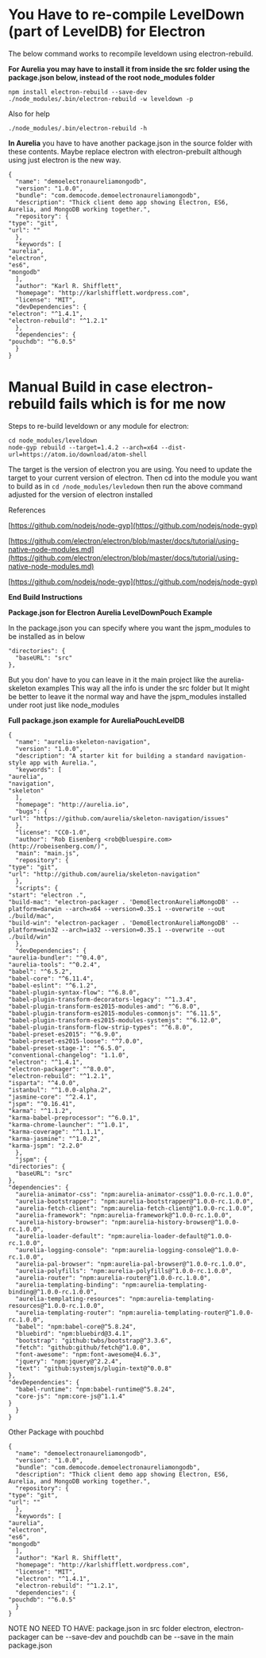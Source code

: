 # You Have to re-compile LevelDown (part of LevelDB) for Electron #

The below command works to recompile leveldown using electron-rebuild.  

**For Aurelia you may have to install it from inside the src folder using the package.json below, instead of the root node_modules folder**

    npm install electron-rebuild --save-dev
    ./node_modules/.bin/electron-rebuild -w leveldown -p

Also for help

    ./node_modules/.bin/electron-rebuild -h

**In Aurelia** you have to have another package.json in the source folder with these contents.  Maybe replace electron with electron-prebuilt although using just electron is the new way.

    {
      "name": "demoelectronaureliamongodb",
      "version": "1.0.0",
      "bundle": "com.democode.demoelectronaureliamongodb",
      "description": "Thick client demo app showing Electron, ES6, Aurelia, and MongoDB working together.",
      "repository": {
    "type": "git",
    "url": ""
      },
      "keywords": [
    "aurelia",
    "electron",
    "es6",
    "mongodb"
      ],
      "author": "Karl R. Shifflett",
      "homepage": "http://karlshifflett.wordpress.com",
      "license": "MIT",
      "devDependencies": {
    "electron": "^1.4.1",
    "electron-rebuild": "^1.2.1"
      },
      "dependencies": {
    "pouchdb": "^6.0.5"
      }
    }
    


# Manual Build in case electron-rebuild fails which is for me now #

Steps to re-build leveldown or any module for electron:
 
    cd node_modules/leveldown
    node-gyp rebuild --target=1.4.2 --arch=x64 --dist-url=https://atom.io/download/atom-shell

The target is the version of electron you are using. You need to update the target to your current version of electron. Then cd into the module you want to build
as in `cd /node_modules/levledown` then run the above command adjusted for the version of electron installed

References

[https://github.com/nodejs/node-gyp](https://github.com/nodejs/node-gyp)

[https://github.com/electron/electron/blob/master/docs/tutorial/using-native-node-modules.md](https://github.com/electron/electron/blob/master/docs/tutorial/using-native-node-modules.md)

[https://github.com/nodejs/node-gyp](https://github.com/nodejs/node-gyp)

**End Build Instructions**


**Package.json for Electron Aurelia LevelDownPouch Example**


In the package.json you can specify where you want the jspm_modules to be installed as in below

    "directories": {
      "baseURL": "src"
    },
    
But you don' have to you can leave in it the main project like the 
aurelia-skeleton examples
This way all the info is under the src folder but It might be better to leave it the normal way and have the jspm_modules installed under root just like node_modules


**Full package.json example for AureliaPouchLevelDB**

    {
      "name": "aurelia-skeleton-navigation",
      "version": "1.0.0",
      "description": "A starter kit for building a standard navigation-style app with Aurelia.",
      "keywords": [
    "aurelia",
    "navigation",
    "skeleton"
      ],
      "homepage": "http://aurelia.io",
      "bugs": {
    "url": "https://github.com/aurelia/skeleton-navigation/issues"
      },
      "license": "CC0-1.0",
      "author": "Rob Eisenberg <rob@bluespire.com> (http://robeisenberg.com/)",
      "main": "main.js",
      "repository": {
    "type": "git",
    "url": "http://github.com/aurelia/skeleton-navigation"
      },
      "scripts": {
    "start": "electron .",
    "build-mac": "electron-packager . 'DemoElectronAureliaMongoDB' --platform=darwin --arch=x64 --version=0.35.1 --overwrite --out ./build/mac",
    "build-win": "electron-packager . 'DemoElectronAureliaMongoDB' --platform=win32 --arch=ia32 --version=0.35.1 --overwrite --out ./build/win"
      },
      "devDependencies": {
    "aurelia-bundler": "^0.4.0",
    "aurelia-tools": "^0.2.4",
    "babel": "^6.5.2",
    "babel-core": "^6.11.4",
    "babel-eslint": "^6.1.2",
    "babel-plugin-syntax-flow": "^6.8.0",
    "babel-plugin-transform-decorators-legacy": "^1.3.4",
    "babel-plugin-transform-es2015-modules-amd": "^6.8.0",
    "babel-plugin-transform-es2015-modules-commonjs": "^6.11.5",
    "babel-plugin-transform-es2015-modules-systemjs": "^6.12.0",
    "babel-plugin-transform-flow-strip-types": "^6.8.0",
    "babel-preset-es2015": "^6.9.0",
    "babel-preset-es2015-loose": "^7.0.0",
    "babel-preset-stage-1": "^6.5.0",
    "conventional-changelog": "1.1.0",
    "electron": "^1.4.1",
    "electron-packager": "^8.0.0",
    "electron-rebuild": "^1.2.1",
    "isparta": "^4.0.0",
    "istanbul": "^1.0.0-alpha.2",
    "jasmine-core": "^2.4.1",
    "jspm": "^0.16.41",
    "karma": "^1.1.2",
    "karma-babel-preprocessor": "^6.0.1",
    "karma-chrome-launcher": "^1.0.1",
    "karma-coverage": "^1.1.1",
    "karma-jasmine": "^1.0.2",
    "karma-jspm": "2.2.0"
      },
      "jspm": {
    "directories": {
      "baseURL": "src"
    },
    "dependencies": {
      "aurelia-animator-css": "npm:aurelia-animator-css@^1.0.0-rc.1.0.0",
      "aurelia-bootstrapper": "npm:aurelia-bootstrapper@^1.0.0-rc.1.0.0",
      "aurelia-fetch-client": "npm:aurelia-fetch-client@^1.0.0-rc.1.0.0",
      "aurelia-framework": "npm:aurelia-framework@^1.0.0-rc.1.0.0",
      "aurelia-history-browser": "npm:aurelia-history-browser@^1.0.0-rc.1.0.0",
      "aurelia-loader-default": "npm:aurelia-loader-default@^1.0.0-rc.1.0.0",
      "aurelia-logging-console": "npm:aurelia-logging-console@^1.0.0-rc.1.0.0",
      "aurelia-pal-browser": "npm:aurelia-pal-browser@^1.0.0-rc.1.0.0",
      "aurelia-polyfills": "npm:aurelia-polyfills@^1.0.0-rc.1.0.0",
      "aurelia-router": "npm:aurelia-router@^1.0.0-rc.1.0.0",
      "aurelia-templating-binding": "npm:aurelia-templating-binding@^1.0.0-rc.1.0.0",
      "aurelia-templating-resources": "npm:aurelia-templating-resources@^1.0.0-rc.1.0.0",
      "aurelia-templating-router": "npm:aurelia-templating-router@^1.0.0-rc.1.0.0",
      "babel": "npm:babel-core@^5.8.24",
      "bluebird": "npm:bluebird@3.4.1",
      "bootstrap": "github:twbs/bootstrap@^3.3.6",
      "fetch": "github:github/fetch@^1.0.0",
      "font-awesome": "npm:font-awesome@4.6.3",
      "jquery": "npm:jquery@^2.2.4",
      "text": "github:systemjs/plugin-text@^0.0.8"
    },
    "devDependencies": {
      "babel-runtime": "npm:babel-runtime@^5.8.24",
      "core-js": "npm:core-js@^1.1.4"
    }
      }
    }

Other Package with pouchbd

    {
      "name": "demoelectronaureliamongodb",
      "version": "1.0.0",
      "bundle": "com.democode.demoelectronaureliamongodb",
      "description": "Thick client demo app showing Electron, ES6, Aurelia, and MongoDB working together.",
      "repository": {
    "type": "git",
    "url": ""
      },
      "keywords": [
    "aurelia",
    "electron",
    "es6",
    "mongodb"
      ],
      "author": "Karl R. Shifflett",
      "homepage": "http://karlshifflett.wordpress.com",
      "license": "MIT",
      "electron": "^1.4.1",
      "electron-rebuild": "^1.2.1",
      "dependencies": {
    "pouchdb": "^6.0.5"
      }
    }


NOTE NO NEED TO HAVE:
package.json in src folder electron, electron-packager can be --save-dev and pouchdb can be --save in the main package.json
